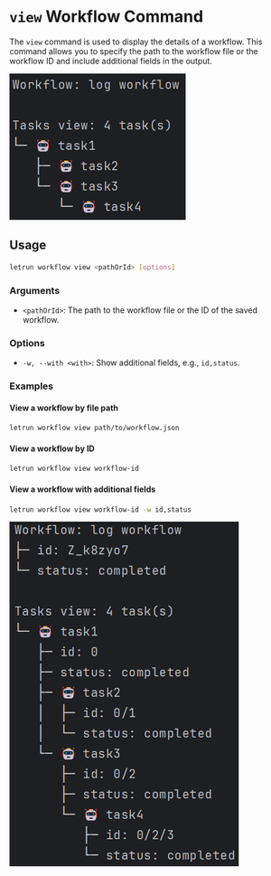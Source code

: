 # `view` Workflow Command

The `view` command is used to display the details of a workflow.
This command allows you to specify the path to the workflow file or the workflow ID and include additional fields in the output.

![command-workflow-view.png](../../images/command-workflow-view.png)

## Usage

```sh
letrun workflow view <pathOrId> [options]
```

### Arguments

- `<pathOrId>`: The path to the workflow file or the ID of the saved workflow.

### Options

- `-w, --with <with>`: Show additional fields, e.g., `id,status`.

### Examples

#### View a workflow by file path

```sh
letrun workflow view path/to/workflow.json
```

#### View a workflow by ID

```sh
letrun workflow view workflow-id
```

#### View a workflow with additional fields

```sh
letrun workflow view workflow-id -w id,status
```

![command-workflow-view-w.png](../../images/command-workflow-view-w.png)
